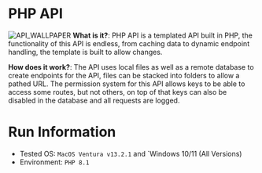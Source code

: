 # PHP API
![API_WALLPAPER](https://www.businessillustrator.com/wp-content/uploads/2018/04/api_information-security-cartoon-businessillustrator.com_.png)
**What is it?**: PHP API is a templated API built in PHP, the functionality of this API is endless, from caching data to dynamic endpoint handling,
the template is built to allow changes.

**How does it work?**: The API uses local files as well as a remote database to create endpoints for the API, files can be stacked into folders to allow
a pathed URL. The permission system for this API allows keys to be able to access some routes, but not others, on top of that keys can also be disabled in
the database and all requests are logged.

# Run Information
 - Tested OS: `MacOS Ventura v13.2.1` and `Windows 10/11 (All Versions)
 - Environment: `PHP 8.1`
